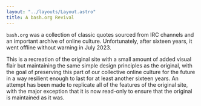 ```yaml
---
layout: "../layouts/Layout.astro"
title: A bash.org Revival
---
```


`bash.org` was a collection of classic quotes sourced from IRC channels and an important archive of online culture. Unfortunately, after sixteen years, it went offline without warning in July 2023.

This is a recreation of the original site with a small amount of added visual flair but maintaining the same simple design principles as the original, with the goal of preserving this part of our collective online culture for the future in a way resilient enough to last for at least another sixteen years. An attempt has been made to replicate all of the features of the original site, with the major exception that it is now read-only to ensure that the original is maintained as it was.
